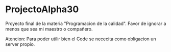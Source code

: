 # ProjectoAlpha30

Proyecto final de la materia "Programacion de la calidad".
Favor de ignorar a menos que sea mi maestro o compañero.

Atencion: Para poder utilir bien el Code se nececita como obligacion un server propio.
